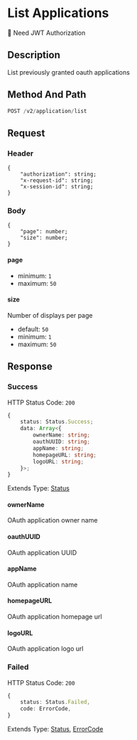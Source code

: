 # List Applications

:key: Need JWT Authorization

## Description

List previously granted oauth applications

## Method And Path

```js
POST /v2/application/list
```

## Request

### Header

```ts{2-4}
{
    "authorization": string;
    "x-request-id": string;
    "x-session-id": string;
}
```

### Body

```ts{2-3}
{
    "page": number;
    "size": number;
}
```

#### page

* minimum: `1`
* maximum: `50`

#### size

Number of displays per page

* default: `50`
* minimum: `1`
* maximum: `50`

## Response

### Success

HTTP Status Code: `200`

```ts
{
    status: Status.Success;
    data: Array<{
        ownerName: string;
        oauthUUID: string;
        appName: string;
        homepageURL: string;
        logoURL: string;
    }>;
}
```

Extends Type: [Status](/types/status)

#### ownerName

OAuth application owner name

#### oauthUUID

OAuth application UUID

#### appName

OAuth application name

#### homepageURL

OAuth application homepage url

#### logoURL

OAuth application logo url

### Failed

HTTP Status Code: `200`

```ts
{
    status: Status.Failed,
    code: ErrorCode,
}
```

Extends Type: [Status](/types/status), [ErrorCode](/types/error-code)

